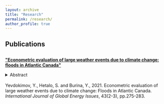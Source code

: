 ```yaml
---
layout: archive
title: "Research"
permalink: /research/
author_profile: true
---
```


## Publications

##
**["Econometric evaluation of large weather events due to climate change: floods in Atlantic Canada"](https://www.inderscienceonline.com/doi/abs/10.1504/IJGEI.2021.115149)**
      <details>
      <summary>Abstract</summary>
Climate change increases frequency of large weather events such as floods, storm surges, cyclones, hurricanes, high-speed winds, thunderstorms, snowstorms, blizzards, extreme temperatures, and others. All these events lead to a significant economic damage to property, infrastructure, and human health. Historically Atlantic Canada has been vulnerable to flooding. Therefore, the goal of this study is to establish a relationship between socio-economic, climatological as well as direct flood factors and economic loss from floods in Atlantic Canada. First, this study evaluates probability of floods in Atlantic Canada due to hydrological as well as climatological factors. Second, it tests the hypothesis of an increasing frequency of floods in the future due to climate change. Coupled with economic losses from floods defined earlier, it will give us a possibility to evaluate the expected damage from floods in Atlantic Canada due to climate change to justify investment into mitigation measures.
      </details>  
Yevdokimov, Y., Hetalo, S. and Burina, Y., 2021. Econometric evaluation of large weather events due to climate change: Floods in Atlantic Canada. _International Journal of Global Energy Issues_, 43(2-3), pp.275-283.
